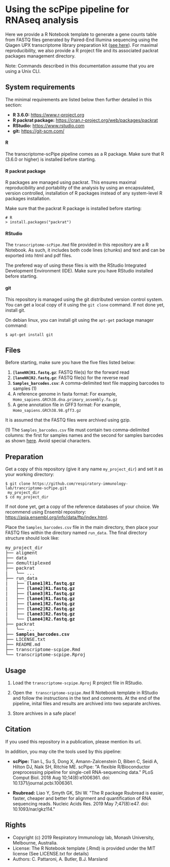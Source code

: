Using the scPipe pipeline for RNAseq analysis
=============================================

Here we provide a R Notebook template to generate a gene counts table from FASTQ files generated by Paired-End Illumina sequencing using the Qiagen UPX transcriptome library preparation kit (<a href="https://www.qiagen.com/au/products/discovery-and-translational-research/next-generation-sequencing/rna-sequencing/three-rnaseq/qiaseq-upx-3-transcriptome-kits/#orderinginformation" target="_blank">see here</a>). For maximal reproducibility, we also provide a R project file and its associated packrat packages management directory.

Note: Commands described in this documentation assume that you are using a Unix CLI.

## System requirements

The minimal requirements are listed below then further detailed in this section:

* **R 3.6.0:** https://www.r-project.org
* **R packrat package:** https://cran.r-project.org/web/packages/packrat
* **RStudio:** https://www.rstudio.com
* **git:** https://git-scm.com/

#### R

The transcriptome-scPipe pipeline comes as a R package. Make sure that R (3.6.0 or higher) is installed before starting.

#### R packrat package

R packages are managed using packrat. This ensures maximal reproducibility and portability of the analysis by using an encapsulated, version controlled, installation of R packages instead of any system-level R packages installation.

Make sure that the packrat R package is installed before starting:

```
# R
> install.packages("packrat")
```

#### RStudio

The `transcriptome-scPipe.Rmd` file provided in this repository are a R Notebook. As such, it includes both code lines (chunks) and text and can be exported into html and pdf files.

The prefered way of using these files is with the RStudio Integrated Development Environment (IDE). Make sure you have RStudio installed before starting.

#### git

This repository is managed using the git distributed version control system. You can get a local copy of it using the `git clone` command.
If not done yet, install git.

On debian linux, you can install git using the `apt-get` package manager command:
```
$ apt-get install git
```

## Files

Before starting, make sure you have the five files listed below:

1. **`[laneNN]R1.fastq.gz`**: FASTQ file(s) for the forward read
2. **`[laneNN]R2.fastq.gz`**: FASTQ file(s) for the reverse read
3. **`Samples_barcodes.csv`**: A comma-delimited text file mapping barcodes to samples (1)
4. A reference genome in fasta format: For example, `Homo_sapiens.GRCh38.dna.primary_assembly.fa.gz`
5. A gene annotation file in GFF3 format: For example, `Homo_sapiens.GRCh38.98.gff3.gz`

It is assumed that the FASTQ files were archived using gzip.

(1) The `Samples_barcodes.csv` file must contain two comma-delimited columns: the first for samples names and the second for samples barcodes as shown <a href="https://drive.google.com/file/d/1MQtRGfdJSjdvb8NeWTaA8_fcV82NiDZm/view?usp=sharing" target="_blank">here</a>. Avoid special characters.

## Preparation

Get a copy of this repository (give it any name `my_project_dir`) and set it as your working directory:
```
$ git clone https://github.com/respiratory-immunology-lab/trancriptome-scPipe.git
 my_project_dir
$ cd my_project_dir
```
If not done yet, get a copy of the reference databases of your choice. We recommend using Ensembl repository: https://asia.ensembl.org/info/data/ftp/index.html.

Place the `Samples_barcodes.csv` file in the main directory, then place your FASTQ files within the directory named `run_data`.
The final directory structure should look like:
<pre>
my_project_dir
├── aligment
├── data
├── demultiplexed
├── packrat
|   └── ...
├── run_data
|   ├── <b>[lane1]R1.fastq.gz</b>
|   ├── <b>[lane2]R1.fastq.gz</b>
|   ├── <b>[lane3]R1.fastq.gz</b>
|   ├── <b>[lane4]R1.fastq.gz</b>
|   ├── <b>[lane1]R2.fastq.gz</b>
|   ├── <b>[lane2]R2.fastq.gz</b>
|   ├── <b>[lane3]R2.fastq.gz</b>
|   └── <b>[lane4]R2.fastq.gz</b>
├── packrat
|   └── ...
├── <b>Samples_barcodes.csv</b>
├── LICENSE.txt
├── README.md
├── transcriptome-scpipe.Rmd
└── transcriptome-scpipe.Rproj
</pre>

## Usage

1. Load the `transcriptome-scpipe.Rproj` R project file in RStudio.

2. Open the ` transcriptome-scpipe.Rmd` R Notebook template in RStudio and follow the instructions in the text and comments. At the end of the pipeline, inital files and results are archived into two separate archives. 

3. Store archives in a safe place!

## Citation

If you used this repository in a publication, please mention its url.

In addition, you may cite the tools used by this pipeline:

* **scPipe:** Tian L, Su S, Dong X, Amann-Zalcenstein D, Biben C, Seidi A, Hilton DJ, Naik
SH, Ritchie ME. scPipe: "A flexible R/Bioconductor preprocessing pipeline for
single-cell RNA-sequencing data." PLoS Comput Biol. 2018 Aug 10;14(8):e1006361.
doi: 10.1371/journal.pcbi.1006361.

* **Rsubread:** Liao Y, Smyth GK, Shi W. "The R package Rsubread is easier, faster, cheaper and
better for alignment and quantification of RNA sequencing reads. Nucleic Acids
Res. 2019 May 7;47(8):e47. doi: 10.1093/nar/gkz114."

## Rights

* Copyright (c) 2019 Respiratory Immunology lab, Monash University, Melbourne, Australia.
* License: The R Notebook template (.Rmd) is provided under the MIT license (See LICENSE.txt for details)
* Authors: C. Pattaroni, A. Butler, B.J. Marsland
